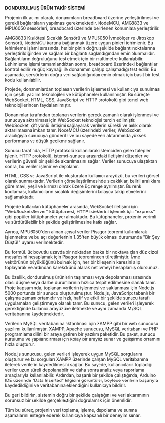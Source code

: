 **DONDURULMUŞ ÜRÜN TAKİP SİSTEMİ**

Projenin ilk adımı olarak, donanımların breadboard üzerine yerleştirilmesi ve gerekli bağlantıların yapılması gerekmektedir. NodeMCU, AMG8833 ve MPU6050 sensörleri, breadboard üzerinde belirlenen konumlara yerleştirilir. 

AMG8833 Kızılötesi Sıcaklık Sensörü ve MPU6050 İvmeölçer ve Jiroskop Sensörü, NodeMCU kartına bağlanmak üzere uygun pinleri lehimlenir. Bu lehimleme işlemi sırasında, her bir pinin doğru şekilde bağlantı noktalarına yerleştirildiğinden ve sağlam bir bağlantı sağlandığından emin olunmalıdır. Bağlantıların doğruluğunu test etmek için bir multimetre kullanılabilir. Lehimleme işlemi tamamlandıktan sonra, breadboard üzerindeki bağlantılar kontrol edilir ve güç kaynağı ile donanımın çalışıp çalışmadığı test edilir. Bu aşamada, sensörlerin doğru veri sağladığından emin olmak için basit bir test kodu kullanılabilir.

Projede, donanımlardan toplanan verilerin işlenmesi ve kullanıcıya sunulması için çeşitli yazılım teknolojileri ve kütüphaneler kullanılmıştır. Bu süreçte WebSocket, HTML, CSS, JavaScript ve HTTP protokolü gibi temel web teknolojilerinden faydalanılmıştır.

Donanımlar tarafından toplanan verilerin gerçek zamanlı olarak işlenmesi ve sunucuya aktarılması için WebSocket teknolojisi tercih edilmiştir. WebSocket, çift yönlü iletişimi sağlayarak verilerin sürekli ve anlık olarak aktarılmasına imkan tanır. NodeMCU üzerindeki veriler, WebSocket aracılığıyla sunucuya gönderilir ve bu sayede veri aktarımında yüksek performans ve düşük gecikme sağlanır.

Sunucu tarafında, HTTP protokolü kullanılarak istemciden gelen talepler işlenir. HTTP protokolü, istemci-sunucu arasındaki iletişimi düzenler ve verilerin güvenli bir şekilde aktarılmasını sağlar. Veriler sunucuya ulaştıktan sonra, bu veriler işlenir ve depolanır.

HTML, CSS ve JavaScript ile oluşturulan kullanıcı arayüzü, bu verileri görsel olarak sunmaktadır. Verilerin görselleştirilmesinde sıcaklıklar, belirli aralıklara göre mavi, yeşil ve kırmızı olmak üzere üç renge ayrılmıştır. Bu renk kodlaması, kullanıcıların sıcaklık değişimlerini kolayca takip etmelerini sağlamaktadır.

Projede kullanılan kütüphaneler arasında, WebSocket iletişimi için "WebSocketsServer" kütüphanesi, HTTP isteklerini işlemek için "express" gibi popüler kütüphaneler yer almaktadır. Bu kütüphaneler, projenin verimli ve sürdürülebilir bir şekilde geliştirilmesine katkı sağlar.

Ayrıca, MPU6050'den alınan açısal veriler Pisagor teoremi kullanılarak işlenmekte ve bu açı değerlerinin 1.35'ten büyük olması durumunda "Bir Şey Düştü!" uyarısı  verilmektedir. 

Bu formül, üç boyutlu uzayda bir noktadan başka bir noktaya olan düz çizgi mesafesini hesaplamak için Pisagor teoreminden türetilmiştir. İvme vektörünün büyüklüğünü bulmak için, her bir bileşenin karesini alıp toplayarak ve ardından karekökünü alarak net ivmeyi hesaplamış olursunuz.

Bu özellik, dondurulmuş ürünlerin taşınması veya depolanması sırasında olası düşme veya darbe durumlarının hızlıca tespit edilmesine olanak tanır.
Proje kapsamında, toplanan verilerin işlenmesi ve saklanması için Node.js 5000 portunda bir sunucu oluşturulmuştur. Node.js, JavaScript tabanlı bir çalışma zamanı ortamıdır ve hızlı, hafif ve etkili bir şekilde sunucu tarafı uygulamaları geliştirmeye olanak tanır. Bu sunucu, gelen verileri işleyerek gerektiğinde kullanıcı arayüzüne iletmekte ve aynı zamanda MySQL veritabanına kaydetmektedir.

Verilerin MySQL veritabanına aktarılması için XAMPP gibi bir web sunucusu yazılımı kullanılmıştır. XAMPP, Apache sunucusu, MySQL veritabanı ve PHP programlama dilini bir araya getiren bir yazılım paketidir. Bu paket, sunucu kurulumu ve yapılandırması için kolay bir arayüz sunar ve geliştirme ortamını hızla oluşturur.

Node.js sunucusu, gelen verileri işleyerek uygun MySQL sorgularını oluşturur ve bu sorguları XAMPP üzerinde çalışan MySQL veritabanına ileterek verilerin kaydedilmesini sağlar. Bu sayede, kullanıcıların topladığı veriler uzun süreli depolanabilir ve daha sonra analiz veya raporlama amaçlarıyla kullanılabilir. Ardından, başarılı bir şekilde çalıştığında, Arduino IDE üzerinde "Data Inserted" bilgisini görüntüler, böylece verilerin başarıyla kaydedildiğini ve veritabanına eklendiğini kullanıcıya bildirir.

Bu geri bildirim, sistemin doğru bir şekilde çalıştığını ve veri aktarımının sorunsuz bir şekilde gerçekleştiğini doğrulamak için önemlidir.

Tüm bu süreç, projenin veri toplama, işleme, depolama ve sunma aşamalarını entegre ederek kullanıcıya kapsamlı bir deneyim sunar.

